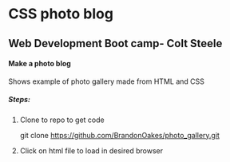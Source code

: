 # CSS photo blog

## Web Development Boot camp- Colt Steele

#### Make a photo blog


Shows example of photo gallery made from HTML and CSS

##### Steps:
  1. Clone to repo to get code

      git clone https://github.com/BrandonOakes/photo_gallery.git

  2. Click on html file to load in desired browser
